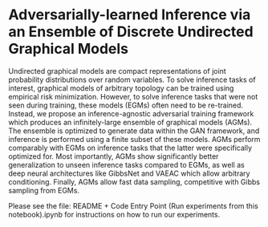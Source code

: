 # Adversarially-learned Inference via an Ensemble of Discrete Undirected Graphical Models

Undirected graphical models are compact representations of joint probability distributions over random variables. To solve inference tasks of interest, graphical models of arbitrary topology can be trained using empirical risk minimization. However, to solve inference tasks that were not seen during training, these models (EGMs) often need to be re-trained. Instead, we propose an inference-agnostic adversarial training framework which produces an infinitely-large ensemble of graphical models (AGMs). The ensemble is optimized to generate data within the GAN framework, and inference is performed using a finite subset of these models. AGMs perform comparably with EGMs on inference tasks that the latter were specifically optimized for. Most importantly, AGMs show significantly better generalization to unseen inference tasks compared to EGMs, as well as deep neural architectures like GibbsNet and VAEAC which allow arbitrary conditioning. Finally, AGMs allow fast data sampling, competitive with Gibbs sampling from EGMs.

Please see the file: README + Code Entry Point (Run experiments from this notebook).ipynb for instructions on how to run our experiments.
